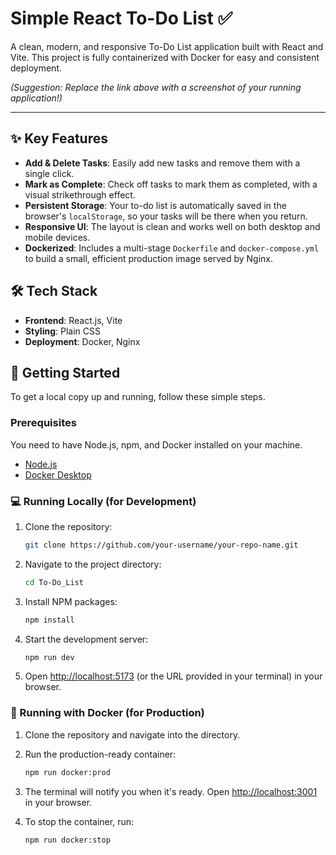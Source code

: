 # Simple React To-Do List ✅

A clean, modern, and responsive To-Do List application built with React and Vite. This project is fully containerized with Docker for easy and consistent deployment.


*(Suggestion: Replace the link above with a screenshot of your running application!)*

---

## ✨ Key Features

-   **Add & Delete Tasks**: Easily add new tasks and remove them with a single click.
-   **Mark as Complete**: Check off tasks to mark them as completed, with a visual strikethrough effect.
-   **Persistent Storage**: Your to-do list is automatically saved in the browser's `localStorage`, so your tasks will be there when you return.
-   **Responsive UI**: The layout is clean and works well on both desktop and mobile devices.
-   **Dockerized**: Includes a multi-stage `Dockerfile` and `docker-compose.yml` to build a small, efficient production image served by Nginx.

## 🛠️ Tech Stack

-   **Frontend**: React.js, Vite
-   **Styling**: Plain CSS
-   **Deployment**: Docker, Nginx

## 🚀 Getting Started

To get a local copy up and running, follow these simple steps.

### Prerequisites

You need to have Node.js, npm, and Docker installed on your machine.

-   [Node.js](https://nodejs.org/)
-   [Docker Desktop](https://www.docker.com/products/docker-desktop/)

### 💻 Running Locally (for Development)

1.  Clone the repository:
    ```sh
    git clone https://github.com/your-username/your-repo-name.git
    ```
2.  Navigate to the project directory:
    ```sh
    cd To-Do_List
    ```
3.  Install NPM packages:
    ```sh
    npm install
    ```
4.  Start the development server:
    ```sh
    npm run dev
    ```
5.  Open [http://localhost:5173](http://localhost:5173) (or the URL provided in your terminal) in your browser.

### 🐳 Running with Docker (for Production)

1.  Clone the repository and navigate into the directory.
2.  Run the production-ready container:
    ```sh
    npm run docker:prod
    ```
3.  The terminal will notify you when it's ready. Open [http://localhost:3001](http://localhost:3001) in your browser.

4.  To stop the container, run:
    ```sh
    npm run docker:stop
    ```